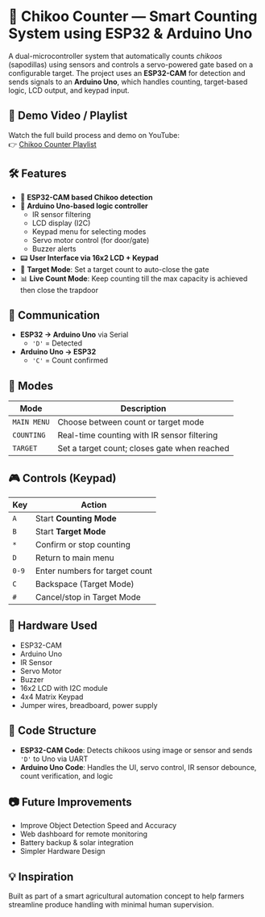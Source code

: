 
# 🍈 Chikoo Counter — Smart Counting System using ESP32 & Arduino Uno

A dual-microcontroller system that automatically counts *chikoos* (sapodillas) using sensors and controls a servo-powered gate based on a configurable target. The project uses an **ESP32-CAM** for detection and sends signals to an **Arduino Uno**, which handles counting, target-based logic, LCD output, and keypad input.

## 🎥 Demo Video / Playlist

Watch the full build process and demo on YouTube:  
👉 [Chikoo Counter Playlist](https://youtube.com/playlist?list=PL1rhOocHJL5jO05mjCsfs9AhGH4bDs13j&feature=shared)

## 🛠️ Features

- 🚀 **ESP32-CAM based Chikoo detection**
- 🧠 **Arduino Uno-based logic controller**
  - IR sensor filtering
  - LCD display (I2C)
  - Keypad menu for selecting modes
  - Servo motor control (for door/gate)
  - Buzzer alerts
- 📟 **User Interface via 16x2 LCD + Keypad**
- 🎯 **Target Mode**: Set a target count to auto-close the gate
- 📊 **Live Count Mode**: Keep counting till the max capacity is achieved then close the trapdoor

## 📡 Communication

- **ESP32 → Arduino Uno** via Serial
  - `'D'` = Detected
- **Arduino Uno → ESP32**
  - `'C'` = Count confirmed

## 🔁 Modes

| Mode         | Description                                    |
|--------------|------------------------------------------------|
| `MAIN MENU`  | Choose between count or target mode            |
| `COUNTING`   | Real-time counting with IR sensor filtering    |
| `TARGET`     | Set a target count; closes gate when reached   |

## 🎮 Controls (Keypad)

| Key   | Action                            |
|-------|-----------------------------------|
| `A`   | Start **Counting Mode**           |
| `B`   | Start **Target Mode**             |
| `*`   | Confirm or stop counting          |
| `D`   | Return to main menu               |
| `0-9` | Enter numbers for target count    |
| `C`   | Backspace (Target Mode)           |
| `#`   | Cancel/stop in Target Mode        |


## 🔌 Hardware Used

- ESP32-CAM
- Arduino Uno
- IR Sensor
- Servo Motor
- Buzzer
- 16x2 LCD with I2C module
- 4x4 Matrix Keypad
- Jumper wires, breadboard, power supply

## 🧠 Code Structure

- **ESP32-CAM Code**: Detects chikoos using image or sensor and sends `'D'` to Uno via UART
- **Arduino Uno Code**: Handles the UI, servo control, IR sensor debounce, count verification, and logic

## 📷 Future Improvements

- Improve Object Detection Speed and Accuracy
- Web dashboard for remote monitoring
- Battery backup & solar integration
- Simpler Hardware Design

## 💡 Inspiration

Built as part of a smart agricultural automation concept to help farmers streamline produce handling with minimal human supervision.
